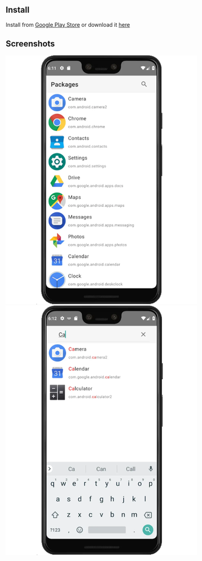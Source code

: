 ## Install

Install from [Google Play Store](https://play.google.com/store/apps/details?id=io.github.taosha.packages) or download it [here](https://github.com/taosha/packages/releases/)

## Screenshots

![Screenshot 1](screenshot-1.webp) ![Screenshot 2](screenshot-2.webp)

